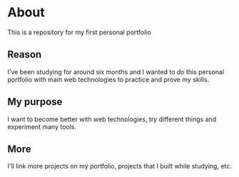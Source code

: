 # About

This is a repository for my first personal portfolio

## Reason

I've been studying for around six months and I wanted to do this personal portfolio with main web technologies to practice and prove my skills.

## My purpose

I want to become better with web technologies, try different things and experiment many tools.

## More

I'll link more projects on my portfolio, projects that I built while studying, etc.
